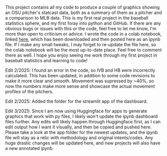 This project contains all my code to produce a couple of graphics showing an OSU pitcher's statcast data, both as a summary of them as a pitcher and a comparison to MLB data. This is my first real project in the baseball statistics sphere, and my first foray into python and GitHub. If there are any obvious bugs or issues with this or the code, feel free to let me know, I'm more than open to criticism or advice. I wrote the code in a colab notebook, linked [here](https://colab.research.google.com/drive/1GFsQq0Icwiyv-d6zbkNsy1HB6glWCI47?usp=sharing), which has been downloaded and then posted here as an ipynb file. If I make any small tweaks, I may forget to re-update the file here, so the colab notebook will be the most up-to-date place. Feel free to comment there as well. I hope you enjoy seeing me work through my first project in baseball statistics and learning to code!

Edit 2/2025: I found an error in the code, so IVB and HB were incorrectly calculated. This has been updated, in addition to some code revisions to make it more clear and smooth. Movement was supressed by ~40%, so now the numbers make more sense and showcase the actual movement profiles of the pitchers.

Edit 2/2025: Added the folder for the streamlit app of the dashboard.

Edit 3/2025: Since I am now using Huggingface for apps to generate graphics that work with py files, I likely won't update the ipynb dashboard files further. Any edits will likely happen through Huggingface first, as I can edit output how I want it visually, and then be copied and pushed here. Please take a look at the app folder for the newest updates, and the ipynb file will stay as a relic with methodology and original intents/codes. Any huge drastic changes will be updated here, and new projects will also have a new annotated ipynb.
